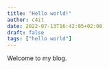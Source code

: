 ```yaml
---
title: "Hello world!"
author: c4it
date: 2022-07-13T16:42:05+02:00
draft: false
tags: ["hello world"]
---
```


Welcome to my blog.
